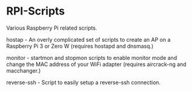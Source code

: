 # RPI-Scripts
Various Raspberry Pi related scripts.

hostap - An overly complicated set of scripts to create an AP on a Raspberry Pi 3 or Zero W (requires hostapd and dnsmasq.)

monitor - startmon and stopmon scripts to enable monitor mode and change the MAC address of your WiFi adapter (requires aircrack-ng and macchanger.)

reverse-ssh - Script to easily setup a reverse-ssh connection.
